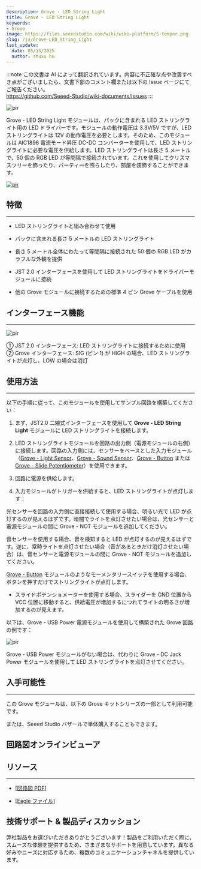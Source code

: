 ```yaml
---
description: Grove - LED String Light
title: Grove - LED String Light
keywords:
- Grove
image: https://files.seeedstudio.com/wiki/wiki-platform/S-tempor.png
slug: /ja/Grove-LED_String_Light
last_update:
  date: 05/15/2025
  author: shuxu hu
---
```

:::note
この文書は AI によって翻訳されています。内容に不正確な点や改善すべき点がございましたら、文書下部のコメント欄または以下の Issue ページにてご報告ください。  
https://github.com/Seeed-Studio/wiki-documents/issues
:::

<!-- ![](https://files.seeedstudio.com/wiki/Grove-LED_String_Light/img/Grove-led-string-light.jpg) -->
  <p style={{textAlign: 'center'}}><img src="https://files.seeedstudio.com/wiki/Grove-LED_String_Light/img/Grove-led-string-light.jpg" alt="pir" width={600} height="auto" /></p>

Grove - LED String Light モジュールは、パックに含まれる LED ストリングライト用の LED ドライバーです。モジュールの動作電圧は 3.3V/5V ですが、LED ストリングライトは 12V の動作電圧を必要とします。そのため、このモジュールは AIC1896 電流モード昇圧 DC-DC コンバーターを使用して、LED ストリングライトに必要な電圧を供給します。LED ストリングライトは長さ 5 メートルで、50 個の RGB LED が等間隔で接続されています。これを使用してクリスマスツリーを飾ったり、パーティーを照らしたり、部屋を装飾することができます。

<!-- [![](https://files.seeedstudio.com/wiki/Seeed-WiKi/docs/images/300px-Get_One_Now_Banner-ragular.png)](https://www.seeedstudio.com/Grove-LED-String-Light-p-2324.html) -->
[<p><img src="https://files.seeedstudio.com/wiki/common/Get_One_Now_Banner.png" alt="pir" width={600} height="auto" /></p>](https://www.seeedstudio.com/Grove-LED-String-Light-p-2324.html)
## 特徴
---
* LED ストリングライトと組み合わせて使用

* パックに含まれる長さ 5 メートルの LED ストリングライト

* 長さ 5 メートル全体にわたって等間隔に接続された 50 個の RGB LED がカラフルな外観を提供

* JST 2.0 インターフェースを使用して LED ストリングライトをドライバーモジュールに接続

* 他の Grove モジュールに接続するための標準 4 ピン Grove ケーブルを使用

## インターフェース機能
---
<!-- ![](https://files.seeedstudio.com/wiki/Grove-LED_String_Light/img/LED_String_Light.jpg) -->
  <p style={{textAlign: 'center'}}><img src="https://files.seeedstudio.com/wiki/Grove-LED_String_Light/img/LED_String_Light.jpg" alt="pir" width={600} height="auto" /></p>

<dl><dt>① JST 2.0 インターフェース: LED ストリングライトに接続するために使用

</dt><dt>② Grove インターフェース: SIG (ピン 1) が HIGH の場合、LED ストリングライトが点灯し、LOW の場合は消灯
</dt></dl>

## 使用方法
---
以下の手順に従って、このモジュールを使用してサンプル回路を構築してください：

1.  まず、JST2.0 二線式インターフェースを使用して **Grove - LED String Light** モジュールに LED ストリングライトを接続します。

2.  LED ストリングライトモジュールを回路の出力側（電源モジュールの右側）に接続します。回路の入力側には、センサーをベースとした入力モジュール（[Grove - Light Sensor](/Grove-Light_Sensor/)、[Grove - Sound Sensor](/Grove-Sound_Sensor/)、[Grove - Button](/Grove-Button/) または [Grove - Slide Potentiometer](/Grove-Slide_Potentiometer/)）を使用できます。

3.  回路に電源を供給します。

4.  入力モジュールがトリガーを供給すると、LED ストリングライトが点灯します：

光センサーを回路の入力側に直接接続して使用する場合、明るい光で LED が点灯するのが見えるはずです。暗闇でライトを点灯させたい場合は、光センサーと電源モジュールの間に Grove - NOT モジュールを追加してください。

音センサーを使用する場合、音を検知すると LED が点灯するのが見えるはずです。逆に、常時ライトを点灯させたい場合（音があるときだけ消灯させたい場合）は、音センサーと電源モジュールの間に Grove - NOT モジュールを追加してください。

[Grove - Button](/Grove-Button/) モジュールのようなモーメンタリースイッチを使用する場合、ボタンを押すだけでストリングライトが点灯します。

* スライドポテンショメーターを使用する場合、スライダーを GND 位置から VCC 位置に移動すると、供給電圧が増加するにつれてライトの明るさが増加するのが見えます。
<!-- </dd></dl>
</dd></dl>
</dd></dl> -->

以下は、Grove - USB Power 電源モジュールを使用して構築された Grove 回路の例です：

<!-- ![](https://files.seeedstudio.com/wiki/Grove-LED_String_Light/img/LED_String_Light_Photo.gif) -->
  <p style={{textAlign: 'center'}}><img src="https://files.seeedstudio.com/wiki/Grove-LED_String_Light/img/LED_String_Light_Photo.gif" alt="pir" width={600} height="auto" /></p>

Grove - USB Power モジュールがない場合は、代わりに Grove - DC Jack Power モジュールを使用して LED ストリングライトを点灯させてください。

## 入手可能性
---
この Grove モジュールは、以下の Grove キットシリーズの一部として利用可能です。

<!-- 链接有问题*   [Grove Mixer Pack V2](/Grove-Mixer_Pack_V2 "GROVE MIXER PACK V2") -->

または、Seeed Studio バザールで単体購入することもできます。

## 回路図オンラインビューア

<div className="altium-ecad-viewer" data-project-src="https://files.seeedstudio.com/wiki/Grove-LED_String_Light/res/Grove-LED_String_Light.zip" style={{borderRadius: '0px 0px 4px 4px', height: 500, borderStyle: 'solid', borderWidth: 1, borderColor: 'rgb(241, 241, 241)', overflow: 'hidden', maxWidth: 1280, maxHeight: 700, boxSizing: 'border-box'}}>
</div>

## リソース
---
*   [[回路図 PDF](https://files.seeedstudio.com/wiki/Grove-LED_String_Light/res/Grove-LED_String_Light.pdf)]

*   [[Eagle ファイル](https://files.seeedstudio.com/wiki/Grove-LED_String_Light/res/Grove-LED_String_Light.zip)]

## 技術サポート & 製品ディスカッション
弊社製品をお選びいただきありがとうございます！製品をご利用いただく際に、スムーズな体験を提供するため、さまざまなサポートを用意しています。異なる好みやニーズに対応するため、複数のコミュニケーションチャネルを提供しています。

<div class="button_tech_support_container">
<a href="https://forum.seeedstudio.com/" class="button_forum"></a> 
<a href="https://www.seeedstudio.com/contacts" class="button_email"></a>
</div>

<div class="button_tech_support_container">
<a href="https://discord.gg/eWkprNDMU7" class="button_discord"></a> 
<a href="https://github.com/Seeed-Studio/wiki-documents/discussions/69" class="button_discussion"></a>
</div>